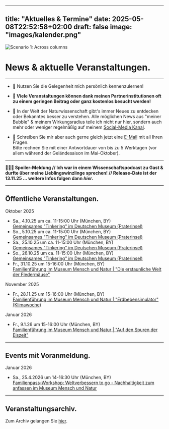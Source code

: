 
--- 
title: "Aktuelles & Termine"
date: 2025-05-08T22:52:58+02:00
draft: false
image: "images/kalender.png"
---

![Scenario 1: Across columns](/images/kalender.png)

# **News & aktuelle Veranstaltungen.**
___

* 🤝 Nutzen Sie die Gelegenheit mich persönlich kennenzulernen!
  
* **💸 Viele Veranstaltungen können dank meinen Partnerinstitutionen oft zu einem geringen Beitrag oder ganz kostenlos besucht werden!**  

* 🚨 In der Welt der Naturwissenschaft gibt's immer Neues zu entdecken oder Bekanntes besser zu verstehen. Alle möglichen News aus "meiner Bubble" & meinem Wirkungsradius teile ich nicht nur hier, sondern auch mehr oder weniger regelmäßig auf meinem [Social-Media Kanal](https://www.instagram.com/spyingonscience/). 

* 📩 Schreiben Sie mir aber auch gerne gleich jetzt eine [E-Mail](mailto:spyingonscience@posteo.com?subject=Kontaktaufnahme%20über%20die%20Webseite%20spyingonscience.com) mit all Ihren Fragen.   
Bitte rechnen Sie mit einer Antwortdauer von bis zu 5 Werktagen (vor allem während der Geländesaison im Mai-Oktober). 
___

**📣📣📣 Spoiler-Meldung // Ich war in einem Wissenschaftspodcast zu Gast & durfte über meine Lieblingswinzlinge sprechen! // Release-Date ist der 13.11.25 ... weitere Infos folgen dann *hier*.**
___

## Öffentliche Veranstaltungen.

Oktober 2025
* Sa., 4.10.25 um ca. 11-15:00 Uhr (München, BY)  
[Gemeinsames "Tinkering" im Deutschen Museum (Praterinsel)](https://www.deutsches-museum.de/)  
* So., 5.10.25 um ca. 11-15:00 Uhr (München, BY)  
[Gemeinsames "Tinkering" im Deutschen Museum (Praterinsel)](https://www.deutsches-museum.de/) 
* Sa., 25.10.25 um ca. 11-15:00 Uhr (München, BY)  
[Gemeinsames "Tinkering" im Deutschen Museum (Praterinsel)](https://www.deutsches-museum.de/)  
* So., 26.10.25 um ca. 11-15:00 Uhr (München, BY)  
[Gemeinsames "Tinkering" im Deutschen Museum (Praterinsel)](https://www.deutsches-museum.de/)
* Fr., 31.10.25 um 15-16:00 Uhr (München, BY)  
[Familienführung im Museum Mensch und Natur | "Die erstaunliche Welt der Fledermäuse"](https://mmn-muenchen.snsb.de/familienfuehrungen/)  

November 2025
* Fr., 28.11.25 um 15-16:00 Uhr (München, BY)  
[Familienführung im Museum Mensch und Natur | "Erdbebensimulator" (Klimawoche)](https://mmn-muenchen.snsb.de/familienfuehrungen/)  

Januar 2026
* Fr., 9.1.26 um 15-16:00 Uhr (München, BY)  
[Familienführung im Museum Mensch und Natur | "Auf den Spuren der Eiszeit"](https://mmn-muenchen.snsb.de/familienfuehrungen/)  
___



## Events mit Voranmeldung.
Januar 2026
* Sa., 25.4.2026 um 14-16:30 Uhr (München, BY)  
[Familienpass-Workshop: Weltverbessern to go - Nachhaltigkeit zum anfassen im Museum Mensch und Natur
](https://veranstaltungen.muenchen.de/ferienangebote-familienpass/familienpassangebote)



___

## Veranstaltungsarchiv.

Zum Archiv gelangen Sie [hier](/archive/).

